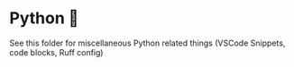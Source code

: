 # Python 🐍

See this folder for miscellaneous Python related things (VSCode Snippets, code blocks, Ruff config)
